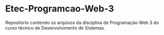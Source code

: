 # Etec-Programcao-Web-3
 Repositório contendo os arquivos da disciplina de Programação Web 3 do curso técnico de Desenvolvimento de Sistemas.
